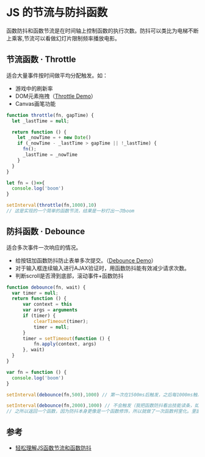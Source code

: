 # JS 的节流与防抖函数

函数防抖和函数节流是在时间轴上控制函数的执行次数。防抖可以类比为电梯不断上乘客,节流可以看做幻灯片限制频率播放电影。

## 节流函数 · Throttle

适合大量事件按时间做平均分配触发。如：

- 游戏中的刷新率
- DOM元素拖拽（<a target="_blank" href="/files/effects/throttle-debounce/throttle.html">Throttle Demo</a>）
- Canvas画笔功能

```js
function throttle(fn, gapTime) {
  let _lastTime = null;

  return function () {
    let _nowTime = + new Date()
    if (_nowTime - _lastTime > gapTime || !_lastTime) {
      fn();
      _lastTime = _nowTime
    }
  }
}

let fn = ()=>{
  console.log('boom')
}

setInterval(throttle(fn,1000),10)
// 这是实现的一个简单的函数节流，结果是一秒打出一次boom
```

## 防抖函数 · Debounce

适合多次事件一次响应的情况。

- 给按钮加函数防抖防止表单多次提交。（<a target="_blank" href="/files/effects/throttle-debounce/debounce.html">Debounce Demo</a>）
- 对于输入框连续输入进行AJAX验证时，用函数防抖能有效减少请求次数。
- 判断scroll是否滑到底部，滚动事件+函数防抖

```js
function debounce(fn, wait) {
  var timer = null;
  return function () {
      var context = this
      var args = arguments
      if (timer) {
          clearTimeout(timer);
          timer = null;
      }
      timer = setTimeout(function () {
          fn.apply(context, args)
      }, wait)
  }
}

var fn = function () {
  console.log('boom')
}

setInterval(debounce(fn,500),1000) // 第一次在1500ms后触发，之后每1000ms触发一次

setInterval(debounce(fn,2000),1000) // 不会触发（我把函数防抖看出技能读条，如果读条没完成就用技能，便会失败而且重新读条）
// 之所以返回一个函数，因为防抖本身更像是一个函数修饰，所以就做了一次函数柯里化。里面也用到了闭包，闭包的变量是timer。
```

## 参考

- [轻松理解JS函数节流和函数防抖](https://juejin.im/post/5a35ed25f265da431d3cc1b1)

